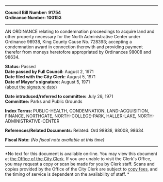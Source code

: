 * * * * *  
  
**Council Bill Number: [](#h0)[](#h2)91754**   
**Ordinance Number: 100153**  
  
* * * * *  
  
AN ORDINANCE relating to condemnation proceedings to acquire land and other property necessary for the North Administrative Center under Ordinance 98938, King County Cause No. 728393; accepting a condemnation award in connection therewith and providing payment therefor from moneys heretofore appropriated by Ordinances 98008 and 98634.  
  
**Status:** Passed   
**Date passed by Full Council:** August 2, 1971   
**Date filed with the City Clerk:** August 5, 1971   
**Date of Mayor's signature:** August 5, 1971   
[(about the signature date)](/~public/approvaldate.htm)   
  
  
**Date introduced/referred to committee:** July 26, 1971   
**Committee:** Parks and Public Grounds   
  
**Index Terms:** PUBLIC-HEALTH, CONDEMNATION, LAND-ACQUISITION, FINANCE, NORTHGATE, NORTH-COLLEGE-PARK, HALLER-LAKE, NORTH-ADMINISTRATIVE-CENTER  
  
**References/Related Documents:** Related: Ord 98938, 98008, 98634  
  
**Fiscal Note:** *(No fiscal note available at this time)*  
  
* * * * *  
  
*No text for this document is available on-line. You may view this document at [the Office of the City Clerk](http://www.seattle.gov/leg/clerk/contactUs.htm). If you are unable to visit the Clerk's Office, you may request a copy or scan be made for you by Clerk staff. Scans and copies provided by the Office of the City Clerk are subject to [copy fees](http://clerk.seattle.gov/~public/clerkfees.htm), and the timing of service is dependent on the availability of staff. *  
  
  
